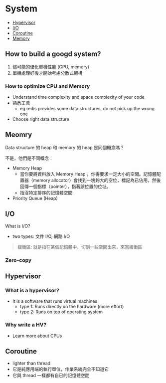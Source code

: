 # System

- [Hypervisor](#hypervisor)
- [I/O](#io)
- [Coroutine](#coroutine)
- [Memory](#memory)

## How to build a googd system?

1. 儘可能的優化單機性能 (CPU, memory)
2. 單機處理好後才開始考慮分散式架構

### How to optimize CPU and Memory

- Understand time complexity and space complexity of your code
- 熟悉工具
  - eg redis prevides some data structures, do not pick up the wrong one
- Choose right data structure

## Meomry

Data structure 的 heap 和 memory 的 heap 是同個概念嗎？

不是，他們是不同概念：

- Memory Heap
  - 當你要將資料放入 Memory Heap ，你得要求一定大小的空間。記憶體配置器（memory allocator）會找到一塊夠大的空位，標記為已佔用，然後回傳一個指標（pointer），指著該位置的位址。
  - 指沒特定排序的記憶體空間 
- Priority Queue (Heap)

## I/O

What is I/O?

- two types: 文件 I/O, 網路 I/O

> 緩衝區: 就是指在某個記憶體中，切割一些空間出來，來當緩衝區

### Zero-copy 

## Hypervisor

### What is a hypervisor?

- It is a software that runs virtual machines
  - type 1: Runs directly on the hardware (more effort)
  - type 2: Runs on top of operating system

### Why write a HV?

- Learn more about CPUs

## Coroutine

- lighter than thread
- 它是純應用端的執行單位，作業系統完全不知道它
- 它與 thread 一樣都有自已的記憶體空間
